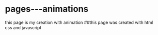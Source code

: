 # pages---animations
this page is my creation with animation
##this page was created with html css and javascript

